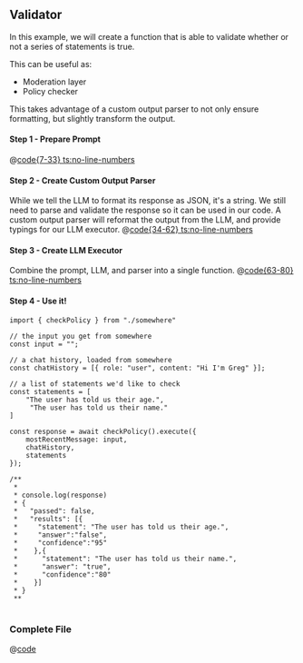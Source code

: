 ## Validator 

In this example, we will create a function that is able to validate whether or not a series of statements is true.

This can be useful as:
- Moderation layer
- Policy checker

This takes advantage of a custom output parser to not only ensure formatting, but slightly transform the output.

#### Step 1 - Prepare Prompt
@[code{7-33} ts:no-line-numbers](../../../examples/Verify.ts)

#### Step 2 - Create Custom Output Parser
While we tell the LLM to format its response as JSON, it's a string. We still need to parse and validate the response so it can be used in our code. A custom output parser will reformat the output from the LLM, and provide typings for our LLM executor.
@[code{34-62} ts:no-line-numbers](../../../examples/Verify.ts)

#### Step 3 - Create LLM Executor
Combine the prompt, LLM, and parser into a single function.
@[code{63-80} ts:no-line-numbers](../../../examples/Verify.ts)


#### Step 4 - Use it!


```typescript:no-line-numbers
import { checkPolicy } from "./somewhere"

// the input you get from somewhere
const input = "";

// a chat history, loaded from somewhere
const chatHistory = [{ role: "user", content: "Hi I'm Greg" }];

// a list of statements we'd like to check
const statements = [
    "The user has told us their age.",
     "The user has told us their name."
]

const response = await checkPolicy().execute({
    mostRecentMessage: input,
    chatHistory,
    statements
});

/**
 * 
 * console.log(response)
 * {
 *   "passed": false,
 *   "results": [{
 *     "statement": "The user has told us their age.",
 *     "answer":"false",
 *     "confidence":"95"
 *    },{
 *      "statement": "The user has told us their name.",
 *      "answer": "true",
 *      "confidence":"80"
 *    }]
 * }
 ** 
```

```typescript

```
### Complete File
@[code](../../../examples/Verify.ts)
